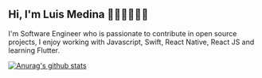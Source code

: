 ## Hi, I'm Luis Medina   🧑🏽‍💻🤟🏽📱
I'm Software Engineer who is passionate to contribute in open source projects, I enjoy working with Javascript, Swift, React Native, React JS and learning Flutter.


[![Anurag's github stats](https://github-readme-stats.vercel.app/api?username=luism3861)](https://github.com/anuraghazra/github-readme-stats)

